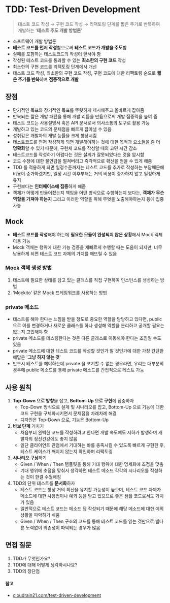 # TDD: Test-Driven Development

> 테스트 코드 작성 → 구현 코드 작성 → 리팩토링 단계를 짧은 주기로 반복하여 개발하는 '**테스트 주도 개발 방법론**'

- 소프트웨어 개발 방법론
- **테스트 코드를 먼저 작성**함으로써 **테스트 코드가 개발을 주도**함
- 실패를 포함하는 테스트코드의 작성이 앞서야 함
- 작성된 테스트 코드를 통과할 수 있는 **최소한의 구현 코드** 작성
- 최소한의 구현 코드를 리팩토링 단계에서 개선
- 테스트 코드 작성, 최소한의 구현 코드 작성, 구현 코드에 대한 리팩토링 순으로 **짧은 주기를 반복**하며 **점증적으로 개발**

## 장점

- 단기적인 목표와 장기적인 목표를 뚜렷하게 제시해주고 올바르게 잡아줌
- 반복되는 짧은 개발 패턴을 통해 개발 리듬을 만듦으로써 개발 집중력을 높여 줌
- 테스트 코드는 사용설명서 혹은 API 문서로서 의사소통의 도구로 활용 가능
- 개발하고 있는 코드의 문제점을 빠르게 잡아낼 수 있음
- 성취감은 개발자의 개발 능률을 크게 향상시킴
- 테스트코드를 먼저 작성하게 되면 개발해야하는 것에 대한 목적과 요소들을 좀 더 **명확화**할 수 있기 때문에, 구현체 코드를 작성할 때의 고민 시간 감소
- 테스트코드를 작성하기 어렵다는 것은 설계가 잘못되었다는 것을 암시함
- 코드 수정에 대한 불안감을 떨쳐버리고 즉각적으로 확신을 얻을 수 있게 해줌
- TDD 를 적용하게 되면 일정수준까지는 테스트 코드를 추가로 작성하는 부담때문에 비용이 증가하겠지만, 일정 시간 이후부터는 거의 비용이 증가하지 않고 일정하게 유지
- 구현보다는 **인터페이스에 집중**하게 해줌
- 객체가 어떻게 만들어졌는지 책임을 어떤 방식으로 수행하는지 보다는, **객체가 무슨 역할을 가져야 하는지** 그리고 이러한 역할을 위해 무엇을 노출해야하는지 등에 집중 가능

## Mock

- **테스트 코드를 작성**해야 하는데 **필요한 모듈이 완성되지 않은 상황**에서 Mock 객체 이용 가능
- Mock 객체는 행위에 대한 기능 검증을 재빠르게 수행할 때는 도움이 되지만, 너무 남용하게 되면 테스트 코드 자체의 가치를 깨뜨릴 수 있음

### Mock 객체 생성 방법

1. 테스트에 필요한 상태를 담고 있는 클래스를 직접 구현하여 인스턴스를 생성하는 방법
2. ‘Mockito’ 같은 Mock 프레임워크를 사용하는 방법

### private 메소드

- 테스트를 해야 한다는 느낌을 받을 정도로 중요한 역할을 담당하고 있다면, public 으로 이를 변경하거나 새로운 클래스를 하나 생성해 역할을 분리하고 공개할 필요는 없는지 고민해야 함
- private 메소드를 테스팅한다는 것은 다른 클래스로 이동해야 한다는 조짐일 수도 있음
- private 메소드에 대한 테스트 코드를 작성할 것인가 말 것인가에 대한 가장 간단한 해답은 '**그냥 하지 않는 것**'
- 반드시 테스트를 해야하는데 private 을 포기할 수 없는 경우라면, 우리는 대부분의 경우에 public 메소드를 통해 private 메소드를 간접적으로 테스트 가능

## 사용 원칙

1. **Top-Down 으로 방향**을 잡고, **Bottom-Up 으로 구현**에 집중하자
    - Top-Down 방식으로 설계 및 시나리오를 잡고, Bottom-Up 으로 기능에 대한 코드 구현을 구체화시키면서 문제점을 차례차례 해결
    - 디자인은 Top-Down 으로, 기능은 Bottom-Up
2. **바보 단계** 거치기
    - 처음부터 완벽한 코드를 작성하려고 한다면 개발 속도에도 저하가 발생하며 개발자의 정신건강에도 좋지 않음
    - 일단 클라이언트 관점에서 기대하는 바를 충족시킬 수 있도록 빠르게 구현한 후, 테스트 케이스가 깨지지 않는지 확인하며 리팩토링
3. **시나리오 구상**하기
    - Given / When / Then 템플릿을 통해 기대 행위에 대한 명세화에 초점을 맞춤
    - 기대 행위에 초점을 맞춰서 생각하면 테스트 메소드 각각의 시나리오를 작성하는 것이 한결 수월해짐
4. TDD의 단위 테스트를 **문서화**하자
    - 테스트 코드는 항상 거의 최신을 유지할 가능성이 높으며, 테스트 코드 자체가 메소드에 대한 사용법이나 예외 등을 담고 있으므로 좋은 샘플 코드로서도 가치가 있음
    - 일반적으로 테스트 코드는 메소드 당 작성되기 때문에 해당 메소드에 대한 예외 상황을 파악하기 쉬움
    - Given / When / Then 구조의 코드를 통해 테스트 코드를 읽는 것만으로 별다른 노력없이 의존성이 파악되는 경우가 많음

## 면접 질문

1. TDD가 무엇인가요?
2. TDD에 대해 어떻게 생각하시나요?
3. TDD의 장단점

#### 참고

- [cloudrain21.com/test-driven-development](http://cloudrain21.com/test-driven-development)
